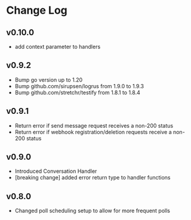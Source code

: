 # Change Log

## v0.10.0
- add context parameter to handlers

## v0.9.2

- Bump go version up to 1.20
- Bump github.com/sirupsen/logrus from 1.9.0 to 1.9.3
- Bump github.com/stretchr/testify from 1.8.1 to 1.8.4

## v0.9.1

- Return error if send message request receives a non-200 status
- Return error if webhook registration/deletion requests receive a non-200 status

## v0.9.0

- Introduced Conversation Handler
- [breaking change] added error return type to handler functions

## v0.8.0

- Changed poll scheduling setup to allow for more frequent polls